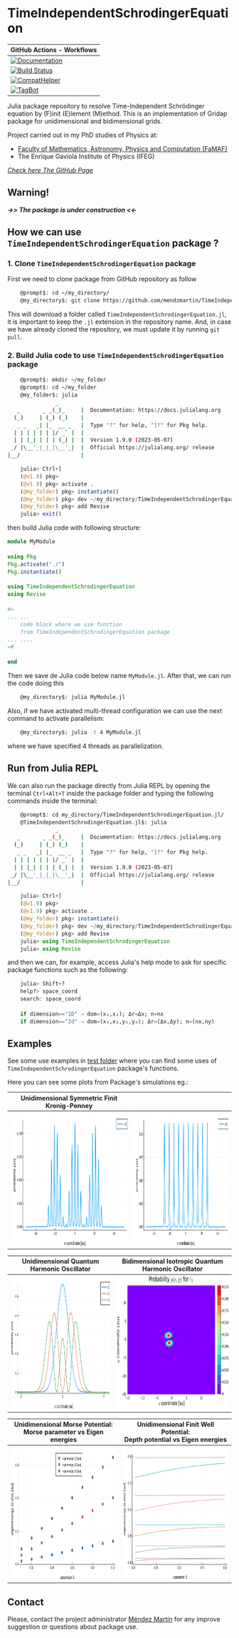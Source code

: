 # **TimeIndependentSchrodingerEquation**

| **GitHub Actions - Workflows** |
|:------------ |
| [![Documentation](https://github.com/mendzmartin/TimeIndependentSchrodingerEquation.jl/actions/workflows/documentation.yml/badge.svg)](https://github.com/mendzmartin/TimeIndependentSchrodingerEquation.jl/actions/workflows/documentation.yml) |
| [![Build Status](https://github.com/mendzmartin/TimeIndependentSchrodingerEquation.jl/actions/workflows/CI.yml/badge.svg?branch=main)](https://github.com/mendzmartin/TimeIndependentSchrodingerEquation.jl/actions/workflows/CI.yml?query=branch%3Amain) |
| [![CompatHelper](https://github.com/mendzmartin/TimeIndependentSchrodingerEquation.jl/actions/workflows/CompatHelper.yml/badge.svg)](https://github.com/mendzmartin/TimeIndependentSchrodingerEquation.jl/actions/workflows/CompatHelper.yml) |
| [![TagBot](https://github.com/mendzmartin/TimeIndependentSchrodingerEquation.jl/actions/workflows/TagBot.yml/badge.svg)](https://github.com/mendzmartin/TimeIndependentSchrodingerEquation.jl/actions/workflows/TagBot.yml) |

<!-- [![Codecov](https://app.codecov.io/gh/mendzmartin/TimeIndependentSchrodingerEquation.jl/branch/main/graph/badge.svg)](https://app.codecov.io/gh/mendzmartin/TimeIndependentSchrodingerEquation.jl) -->

Julia package repository to resolve Time-Independent Schrödinger equation by (F)init (E)lement (M)ethod. This is an implementation of Gridap package for unidimensional and bidimensional grids.

Project carried out in my PhD studies of Physics at:
* [Faculty of Mathematics, Astronomy, Physics and Computation (FaMAF)](https://www.famaf.unc.edu.ar/)
* The Enrique Gaviola Institute of Physics (IFEG)

[*Check here The GitHub Page*](https://mendzmartin.github.io/TimeIndependentSchrodingerEquation.jl/)

## **Warning!**
***->> The package is under construction <<-***

## **How we can use `TimeIndependentSchrodingerEquation` package ?**
### **1. Clone `TimeIndependentSchrodingerEquation` package**

First we need to clone package from GitHub repository as follow
```bash
    @prompt$: cd ~/my_directory/
    @my_directory$: git clone https://github.com/mendzmartin/TimeIndependentSchrodingerEquation.jl.git
```

This will download a folder called `TimeIndependentSchrodingerEquation.jl`, it is important to keep the `.jl` extension in the repository name. And, in case we have already cloned the repository, we must update it by running `git pull`.

### **2. Build Julia code to use `TimeIndependentSchrodingerEquation` package**

```bash
    @prompt$: mkdir ~/my_folder
    @prompt$: cd ~/my_folder
    @my_folder$: julia
               _
   _       _ _(_)_     |  Documentation: https://docs.julialang.org
  (_)     | (_) (_)    |
   _ _   _| |_  __ _   |  Type "?" for help, "]?" for Pkg help.
  | | | | | | |/ _` |  |
  | | |_| | | | (_| |  |  Version 1.9.0 (2023-05-07)
 _/ |\__'_|_|_|\__'_|  |  Official https://julialang.org/ release
|__/                   |
```

```julia
    julia> Ctrl+]
    (@v1.9) pkg>
    (@v1.9) pkg> activate .
    (@my_folder) pkg> instantiate()
    (@my_folder) pkg> dev ~/my_directory/TimeIndependentSchrodingerEquation.jl
    (@my_folder) pkg> add Revise
    julia> exit()
```
then build Julia code with following structure:

```julia
module MyModule

using Pkg
Pkg.activate("./")
Pkg.instantiate()

using TimeIndependentSchrodingerEquation
using Revise

#=
... ...
    code block where we use function
    from TimeIndependentSchrodingerEquation package
... ....
=#

end
```
Then we save de Julia code below name `MyModule.jl`. After that, we can run the code doing this
```bash
    @my_directory$: julia MyModule.jl
```
Also, if we have activated multi-thread configuration we can use the next command to activate parallelism:
```bash
    @my_directory$: julia -t 4 MyModule.jl
```
where we have specified 4 threads as parallelization.

## Run from Julia REPL
We can also run the package directly from Julia REPL by opening the terminal `Ctrl+Alt+T` inside the package folder and typing the following commands inside the terminal:
```bash
    @prompt$: cd my_directory/TimeIndependentSchrodingerEquation.jl/
    @TimeIndependentSchrodingerEquation.jl$: julia
               _
   _       _ _(_)_     |  Documentation: https://docs.julialang.org
  (_)     | (_) (_)    |
   _ _   _| |_  __ _   |  Type "?" for help, "]?" for Pkg help.
  | | | | | | |/ _` |  |
  | | |_| | | | (_| |  |  Version 1.9.0 (2023-05-07)
 _/ |\__'_|_|_|\__'_|  |  Official https://julialang.org/ release
|__/                   |
```
```julia
    julia> Ctrl+]
    (@v1.9) pkg>
    (@v1.9) pkg> activate .
    (@my_folder) pkg> instantiate()
    (@my_folder) pkg> dev ~/my_directory/TimeIndependentSchrodingerEquation.jl
    (@my_folder) pkg> add Revise
    julia> using TimeIndependentSchrodingerEquation
    julia> using Revise
```
and then we can, for example, access Julia's help mode to ask for specific package functions such as the following:
```julia
    julia> Shift+?
    help?> space_coord
    search: space_coord

    if dimension=="1D" ⇒ dom=(x₁,x₂); Δr=Δx; n=nx
    if dimension=="2d" ⇒ dom=(x₁,x₂,y₁,y₂); Δr=(Δx,Δy); n=(nx,ny)
```

## **Examples**
See some use examples in [test folder](https://github.com/mendzmartin/TimeIndependentSchrodingerEquation.jl/tree/main/test) where you can find some uses of `TimeIndependentSchrodingerEquation` package's functions.

Here you can see some plots from Package's simulations eg.:

| **Unidimensional Symmetric Finit Kronig-Penney** |  |
| ------------- |:-------------:|
| <img src="/images/kp1d_e3.png" alt="Unidimensional Symmetric Finit Kronig-Penney" style="height: 300px; width:300px;"/> | <img src="/images/kp1d_e10.png" alt="Unidimensional Symmetric Finit Kronig-Penney" style="height: 300px; width:300px;"/> |

| **Unidimensional Quantum Harmonic Oscillator** | **Bidimensional Isotropic Quantum Harmonic Oscillator** |
| ------------- |:-------------:|
| <img src="/images/qho1d_e1toe3.png" alt="Unidimensional Quantum Harmonic Oscillator" style="height: 300px; width:300px;"/> | <img src="/images/qho2d_e3.png" alt="Bidimensional Isotropic Quantum Harmonic Oscillator" style="height: 300px; width:300px;"/> |

| **Unidimensional Morse Potential: <br /> Morse parameter vs Eigen energies** | **Unidimensional Finit Well Potential: <br /> Depth potential vs Eigen energies** |
| ------------- |:-------------:|
| <img src="/images/morse_study_params.png" alt="Unidimensional Morse Potential: Morse parameter vs Eigen energies" style="height: 300px; width:300px;"/> | <img src="/images/fwp1d_study_params.png" alt="Unidimensional Morse Potential: Morse parameter vs Eigen energies" style="height: 300px; width:300px;"/> |

## **Contact**
Please, contact the project administrator [Méndez Martín](mailto:martinmendez@mi.unc.edu.ar) for any improve suggestion or questions about package use.